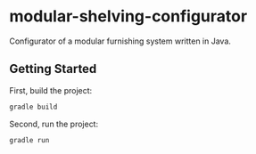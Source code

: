 # modular-shelving-configurator
Configurator of a modular furnishing system written in Java.

## Getting Started


First, build the project:

```bash
gradle build
```

Second, run the project:

```bash
gradle run
```